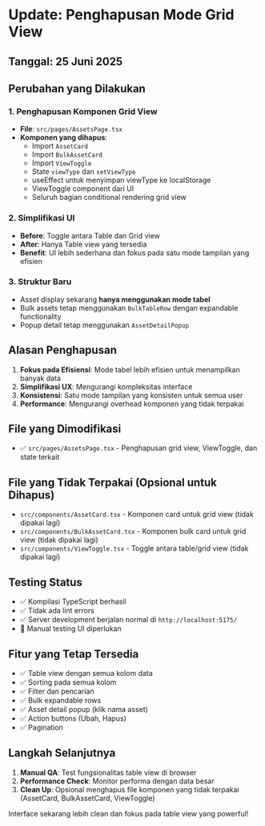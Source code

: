 # Update: Penghapusan Mode Grid View

## Tanggal: 25 Juni 2025

## Perubahan yang Dilakukan

### 1. Penghapusan Komponen Grid View
- **File**: `src/pages/AssetsPage.tsx`
- **Komponen yang dihapus**:
  - Import `AssetCard`
  - Import `BulkAssetCard` 
  - Import `ViewToggle`
  - State `viewType` dan `setViewType`
  - useEffect untuk menyimpan viewType ke localStorage
  - ViewToggle component dari UI
  - Seluruh bagian conditional rendering grid view

### 2. Simplifikasi UI
- **Before**: Toggle antara Table dan Grid view
- **After**: Hanya Table view yang tersedia
- **Benefit**: UI lebih sederhana dan fokus pada satu mode tampilan yang efisien

### 3. Struktur Baru
- Asset display sekarang **hanya menggunakan mode tabel**
- Bulk assets tetap menggunakan `BulkTableRow` dengan expandable functionality
- Popup detail tetap menggunakan `AssetDetailPopup`

## Alasan Penghapusan

1. **Fokus pada Efisiensi**: Mode tabel lebih efisien untuk menampilkan banyak data
2. **Simplifikasi UX**: Mengurangi kompleksitas interface
3. **Konsistensi**: Satu mode tampilan yang konsisten untuk semua user
4. **Performance**: Mengurangi overhead komponen yang tidak terpakai

## File yang Dimodifikasi

- ✅ `src/pages/AssetsPage.tsx` - Penghapusan grid view, ViewToggle, dan state terkait

## File yang Tidak Terpakai (Opsional untuk Dihapus)

- `src/components/AssetCard.tsx` - Komponen card untuk grid view (tidak dipakai lagi)
- `src/components/BulkAssetCard.tsx` - Komponen bulk card untuk grid view (tidak dipakai lagi)  
- `src/components/ViewToggle.tsx` - Toggle antara table/grid view (tidak dipakai lagi)

## Testing Status

- ✅ Kompilasi TypeScript berhasil
- ✅ Tidak ada lint errors
- ✅ Server development berjalan normal di `http://localhost:5175/`
- 🔄 Manual testing UI diperlukan

## Fitur yang Tetap Tersedia

- ✅ Table view dengan semua kolom data
- ✅ Sorting pada semua kolom
- ✅ Filter dan pencarian
- ✅ Bulk expandable rows  
- ✅ Asset detail popup (klik nama asset)
- ✅ Action buttons (Ubah, Hapus)
- ✅ Pagination

## Langkah Selanjutnya

1. **Manual QA**: Test fungsionalitas table view di browser
2. **Performance Check**: Monitor performa dengan data besar
3. **Clean Up**: Opsional menghapus file komponen yang tidak terpakai (AssetCard, BulkAssetCard, ViewToggle)

Interface sekarang lebih clean dan fokus pada table view yang powerful!

